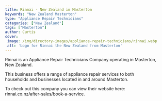 ```yaml
---
title: Rinnai - New Zealand in Masterton
keywords: "New Zealand Masterton"
type: "Appliance Repair Technicians"
categories: ["New Zealand"]
tags: ["Masterton"]
author: Curtis
cover: 
 image: /img/directory-images/appliance-repair-technicians/rinnai.webp
 alt: 'Logo for Rinnai the New Zealand from Masterton'
---
```


Rinnai is an Appliance Repair Technicians Company operating in Masterton, New Zealand.

This business offers a range of appliance repair services to both households and businesses located in and around Masterton.



To check out this company you can view their website here: rinnai.co.nz/after-sales/book-a-service.
